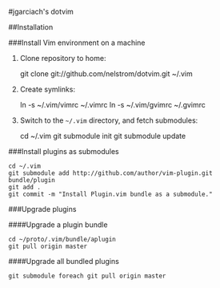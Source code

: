 #jgarciach's dotvim

##Installation

###Install Vim environment on a machine

1. Clone repository to home:

    git clone git://github.com/nelstrom/dotvim.git ~/.vim

2. Create symlinks:

    ln -s ~/.vim/vimrc ~/.vimrc
    ln -s ~/.vim/gvimrc ~/.gvimrc

3. Switch to the `~/.vim` directory, and fetch submodules:

    cd ~/.vim
    git submodule init
    git submodule update

###Install plugins as submodules

    cd ~/.vim
    git submodule add http://github.com/author/vim-plugin.git bundle/plugin
    git add .
    git commit -m "Install Plugin.vim bundle as a submodule."

###Upgrade plugins

####Upgrade a plugin bundle

    cd ~/proto/.vim/bundle/aplugin
    git pull origin master

####Upgrade all bundled plugins

    git submodule foreach git pull origin master
